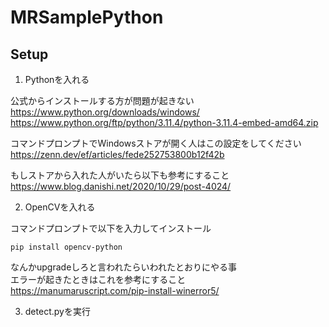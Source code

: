 # MRSamplePython

## Setup

1. Pythonを入れる

公式からインストールする方が問題が起きない  
https://www.python.org/downloads/windows/  
https://www.python.org/ftp/python/3.11.4/python-3.11.4-embed-amd64.zip  

コマンドプロンプトでWindowsストアが開く人はこの設定をしてください  
https://zenn.dev/ef/articles/fede252753800b12f42b  

もしストアから入れた人がいたら以下も参考にすること  
https://www.blog.danishi.net/2020/10/29/post-4024/  


2. OpenCVを入れる  

コマンドプロンプトで以下を入力してインストール
```
pip install opencv-python
```

なんかupgradeしろと言われたらいわれたとおりにやる事  
エラーが起きたときはこれを参考にすること  
https://manumaruscript.com/pip-install-winerror5/  


3. detect.pyを実行
